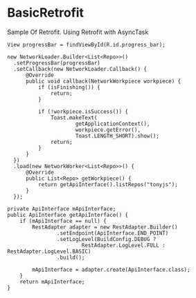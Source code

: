# BasicRetrofit
Sample Of Retrofit.
Using Retrofit with AsyncTask

    View progressBar = findViewById(R.id.progress_bar);

    new NetworkLoader.Builder<List<Repo>>()
      .setProgressBar(progressBar)
      .setCallback(new NetworkLoader.Callback() {
          @Override
          public void callback(NetworkWorkpiece workpiece) {
              if (isFinishing()) {
                  return;
              }
  
              if (!workpiece.isSuccess()) {
                  Toast.makeText(
                          getApplicationContext(), 
                          workpiece.getError(), 
                          Toast.LENGTH_SHORT).show();
                  return;
              }
          }
      })
      .load(new NetworkWorker<List<Repo>>() {
          @Override
          public List<Repo> getWorkpiece() {
              return getApiInterface().listRepos("tonyjs");
          }
      });

    private ApiInterface mApiInterface;
    public ApiInterface getApiInterface() {
        if (mApiInterface == null) {
            RestAdapter adapter = new RestAdapter.Builder()
                    .setEndpoint(ApiInterface.END_POINT)
                    .setLogLevel(BuildConfig.DEBUG ?
                            RestAdapter.LogLevel.FULL : RestAdapter.LogLevel.BASIC)
                    .build();
    
            mApiInterface = adapter.create(ApiInterface.class);
        }
        return mApiInterface;
    }
